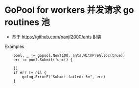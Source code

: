 # GoPool for workers 并发请求 go routines 池

- 基于 https://github.com/panjf2000/ants 封装

Examples
```
	pool, _ := gopool.New(100, ants.WithPreAlloc(true))
	err := pool.Submit(func() {

	})
	if err != nil {
		golog.ErrorF("Submit failed: %v", err)
	}
```
